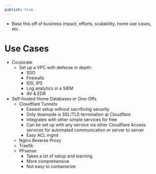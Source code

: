 ```yaml
---
publish: true
---
```

- Base this off of business impact, efforts, scalability, home use cases, etc.

# Use Cases
- Corporate
	- Set up a VPC with defense in depth:
		- SSO
		- Firewalls
		- IDS, IPS
		- Log analytics in a SIEM
		- AV & EDR
- Self-hosted Home Databases or One-Offs
	- Cloudflare Tunnels
		- Easiest setup without sacrificing security
		- Only downside is SSL/TLS termination at Cloudflare 
		- Integrates with other simple services for free
		- Can be set up with any service via other Cloudflare Access services for automated communication or server to server
		- Easy ACL mgmt
	- Nginx Reverse Proxy
	- Traefik
	- PFsense
		- Takes a lot of setup and learning
		- More comprehensive
		- Not easy to containerize